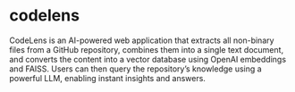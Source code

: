 # codelens
CodeLens is an AI-powered web application that extracts all non-binary files from a GitHub repository, combines them into a single text document, and converts the content into a vector database using OpenAI embeddings and FAISS. Users can then query the repository’s knowledge using a powerful LLM, enabling instant insights and answers. 
